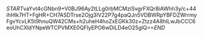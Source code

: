 $START$vaYvt4cGNbn9+V0BJ96Ay2tLLg0rbMCMziSvgrFXQr8iAWhh3y/c+44ihHlk7HT+FgHR+CH7ASDTrse2Ojg3lV22P7g4paQJn5VDBWRpYBFDZWrrmyFgvYcvLK5t9hnuQW42CMs+h2uheH4hoZxEGKk30z+Ztzz4A8hlLwJbCCC6eoUhCXldYNpeWTCPVMXE0QFlyEPO6wDiLD4eO25glQ==$END$
